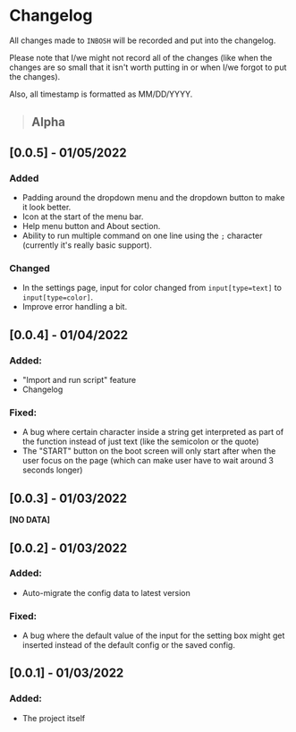 # Changelog
All changes made to `INBOSH` will be recorded and put into the changelog.

Please note that I/we might not record all of the changes (like when the changes are so small that it isn't worth putting in or when I/we forgot to put the changes).

Also, all timestamp is formatted as MM/DD/YYYY.

> ## **Alpha**

## [0.0.5] - 01/05/2022
### Added
 - Padding around the dropdown menu and the dropdown button to make it look better.
 - Icon at the start of the menu bar.
 - Help menu button and About section.
 - Ability to run multiple command on one line using the `;` character (currently it's really basic support).

### Changed
 - In the settings page, input for color changed from `input[type=text]` to `input[type=color]`.
 - Improve error handling a bit.

## [0.0.4] - 01/04/2022
### Added:
 - "Import and run script" feature
 - Changelog

### Fixed:
 - A bug where certain character inside a string get interpreted as part of the function instead of just text (like the semicolon or the quote)
 - The "START" button on the boot screen will only start after when the user focus on the page (which can make user have to wait around 3 seconds longer)

## [0.0.3] - 01/03/2022
**[NO DATA]**

## [0.0.2] - 01/03/2022
### Added:
 - Auto-migrate the config data to latest version
### Fixed:
 - A bug where the default value of the input for the setting box might get inserted instead of the default config or the saved config.

## [0.0.1] - 01/03/2022
### Added:
 - The project itself